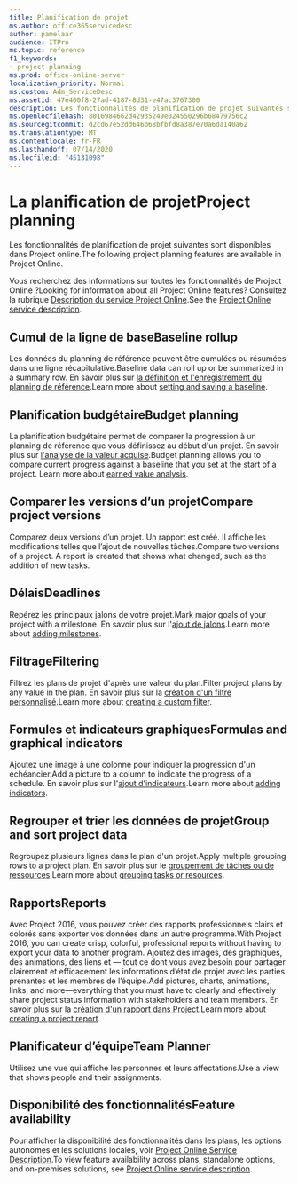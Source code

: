 ```yaml
---
title: Planification de projet
ms.author: office365servicedesc
author: pamelaar
audience: ITPro
ms.topic: reference
f1_keywords:
- project-planning
ms.prod: office-online-server
localization_priority: Normal
ms.custom: Adm_ServiceDesc
ms.assetid: 47e400f8-27ad-4187-8d31-e47ac3767300
description: Les fonctionnalités de planification de projet suivantes sont disponibles dans Project online.
ms.openlocfilehash: 8016984662d42935249e024550296b68479756c2
ms.sourcegitcommit: d2cd67e52dd646b68bfbfd8a387e70a6da140a62
ms.translationtype: MT
ms.contentlocale: fr-FR
ms.lasthandoff: 07/14/2020
ms.locfileid: "45131098"
---
```

# <a name="project-planning"></a><span data-ttu-id="deaeb-103">La planification de projet</span><span class="sxs-lookup"><span data-stu-id="deaeb-103">Project planning</span></span>

<span data-ttu-id="deaeb-104">Les fonctionnalités de planification de projet suivantes sont disponibles dans Project online.</span><span class="sxs-lookup"><span data-stu-id="deaeb-104">The following project planning features are available in Project Online.</span></span>
  
<span data-ttu-id="deaeb-105">Vous recherchez des informations sur toutes les fonctionnalités de Project Online ?</span><span class="sxs-lookup"><span data-stu-id="deaeb-105">Looking for information about all Project Online features?</span></span> <span data-ttu-id="deaeb-106">Consultez la rubrique [Description du service Project Online](project-online-service-description.md).</span><span class="sxs-lookup"><span data-stu-id="deaeb-106">See the [Project Online service description](project-online-service-description.md).</span></span>
  
## <a name="baseline-rollup"></a><span data-ttu-id="deaeb-107">Cumul de la ligne de base</span><span class="sxs-lookup"><span data-stu-id="deaeb-107">Baseline rollup</span></span>

<span data-ttu-id="deaeb-108">Les données du planning de référence peuvent être cumulées ou résumées dans une ligne récapitulative.</span><span class="sxs-lookup"><span data-stu-id="deaeb-108">Baseline data can roll up or be summarized in a summary row.</span></span> <span data-ttu-id="deaeb-109">En savoir plus sur [la définition et l'enregistrement du planning de référence](https://go.microsoft.com/fwlink/p/?LinkId=271346).</span><span class="sxs-lookup"><span data-stu-id="deaeb-109">Learn more about [setting and saving a baseline](https://go.microsoft.com/fwlink/p/?LinkId=271346).</span></span>
  
## <a name="budget-planning"></a><span data-ttu-id="deaeb-110">Planification budgétaire</span><span class="sxs-lookup"><span data-stu-id="deaeb-110">Budget planning</span></span>

<span data-ttu-id="deaeb-p103">La planification budgétaire permet de comparer la progression à un planning de référence que vous définissez au début d'un projet. En savoir plus sur [l'analyse de la valeur acquise](https://go.microsoft.com/fwlink/p/?LinkId=271336).</span><span class="sxs-lookup"><span data-stu-id="deaeb-p103">Budget planning allows you to compare current progress against a baseline that you set at the start of a project. Learn more about [earned value analysis](https://go.microsoft.com/fwlink/p/?LinkId=271336).</span></span>
  
## <a name="compare-project-versions"></a><span data-ttu-id="deaeb-113">Comparer les versions d’un projet</span><span class="sxs-lookup"><span data-stu-id="deaeb-113">Compare project versions</span></span>

<span data-ttu-id="deaeb-p104">Comparez deux versions d’un projet. Un rapport est créé. Il affiche les modifications telles que l’ajout de nouvelles tâches.</span><span class="sxs-lookup"><span data-stu-id="deaeb-p104">Compare two versions of a project. A report is created that shows what changed, such as the addition of new tasks.</span></span>
  
## <a name="deadlines"></a><span data-ttu-id="deaeb-116">Délais</span><span class="sxs-lookup"><span data-stu-id="deaeb-116">Deadlines</span></span>

<span data-ttu-id="deaeb-117">Repérez les principaux jalons de votre projet.</span><span class="sxs-lookup"><span data-stu-id="deaeb-117">Mark major goals of your project with a milestone.</span></span> <span data-ttu-id="deaeb-118">En savoir plus sur l'[ajout de jalons](https://go.microsoft.com/fwlink/p/?LinkId=271339).</span><span class="sxs-lookup"><span data-stu-id="deaeb-118">Learn more about [adding milestones](https://go.microsoft.com/fwlink/p/?LinkId=271339).</span></span>
  
## <a name="filtering"></a><span data-ttu-id="deaeb-119">Filtrage</span><span class="sxs-lookup"><span data-stu-id="deaeb-119">Filtering</span></span>

<span data-ttu-id="deaeb-120">Filtrez les plans de projet d'après une valeur du plan.</span><span class="sxs-lookup"><span data-stu-id="deaeb-120">Filter project plans by any value in the plan.</span></span> <span data-ttu-id="deaeb-121">En savoir plus sur la [création d'un filtre personnalisé](https://go.microsoft.com/fwlink/p/?LinkId=271341).</span><span class="sxs-lookup"><span data-stu-id="deaeb-121">Learn more about [creating a custom filter](https://go.microsoft.com/fwlink/p/?LinkId=271341).</span></span>
  
## <a name="formulas-and-graphical-indicators"></a><span data-ttu-id="deaeb-122">Formules et indicateurs graphiques</span><span class="sxs-lookup"><span data-stu-id="deaeb-122">Formulas and graphical indicators</span></span>

<span data-ttu-id="deaeb-123">Ajoutez une image à une colonne pour indiquer la progression d'un échéancier.</span><span class="sxs-lookup"><span data-stu-id="deaeb-123">Add a picture to a column to indicate the progress of a schedule.</span></span> <span data-ttu-id="deaeb-124">En savoir plus sur l'[ajout d'indicateurs](https://go.microsoft.com/fwlink/p/?LinkId=271340).</span><span class="sxs-lookup"><span data-stu-id="deaeb-124">Learn more about [adding indicators](https://go.microsoft.com/fwlink/p/?LinkId=271340).</span></span>
  
## <a name="group-and-sort-project-data"></a><span data-ttu-id="deaeb-125">Regrouper et trier les données de projet</span><span class="sxs-lookup"><span data-stu-id="deaeb-125">Group and sort project data</span></span>

<span data-ttu-id="deaeb-126">Regroupez plusieurs lignes dans le plan d'un projet.</span><span class="sxs-lookup"><span data-stu-id="deaeb-126">Apply multiple grouping rows to a project plan.</span></span> <span data-ttu-id="deaeb-127">En savoir plus sur le [groupement de tâches ou de ressources](https://go.microsoft.com/fwlink/p/?LinkId=271326).</span><span class="sxs-lookup"><span data-stu-id="deaeb-127">Learn more about [grouping tasks or resources](https://go.microsoft.com/fwlink/p/?LinkId=271326).</span></span>
  
## <a name="reports"></a><span data-ttu-id="deaeb-128">Rapports</span><span class="sxs-lookup"><span data-stu-id="deaeb-128">Reports</span></span>

<span data-ttu-id="deaeb-129">Avec Project 2016, vous pouvez créer des rapports professionnels clairs et colorés sans exporter vos données dans un autre programme.</span><span class="sxs-lookup"><span data-stu-id="deaeb-129">With Project 2016, you can create crisp, colorful, professional reports without having to export your data to another program.</span></span> <span data-ttu-id="deaeb-130">Ajoutez des images, des graphiques, des animations, des liens et &mdash; tout ce dont vous avez besoin pour partager clairement et efficacement les informations d’état de projet avec les parties prenantes et les membres de l’équipe.</span><span class="sxs-lookup"><span data-stu-id="deaeb-130">Add pictures, charts, animations, links, and more&mdash;everything that you must have to clearly and effectively share project status information with stakeholders and team members.</span></span> <span data-ttu-id="deaeb-131">En savoir plus sur la [création d'un rapport dans Project](https://go.microsoft.com/fwlink/p/?LinkId=271349).</span><span class="sxs-lookup"><span data-stu-id="deaeb-131">Learn more about [creating a project report](https://go.microsoft.com/fwlink/p/?LinkId=271349).</span></span>
  
## <a name="team-planner"></a><span data-ttu-id="deaeb-132">Planificateur d’équipe</span><span class="sxs-lookup"><span data-stu-id="deaeb-132">Team Planner</span></span>

<span data-ttu-id="deaeb-133">Utilisez une vue qui affiche les personnes et leurs affectations.</span><span class="sxs-lookup"><span data-stu-id="deaeb-133">Use a view that shows people and their assignments.</span></span> 
  
## <a name="feature-availability"></a><span data-ttu-id="deaeb-134">Disponibilité des fonctionnalités</span><span class="sxs-lookup"><span data-stu-id="deaeb-134">Feature availability</span></span>

<span data-ttu-id="deaeb-135">Pour afficher la disponibilité des fonctionnalités dans les plans, les options autonomes et les solutions locales, voir [Project Online Service Description](project-online-service-description.md).</span><span class="sxs-lookup"><span data-stu-id="deaeb-135">To view feature availability across plans, standalone options, and on-premises solutions, see [Project Online service description](project-online-service-description.md).</span></span>
  